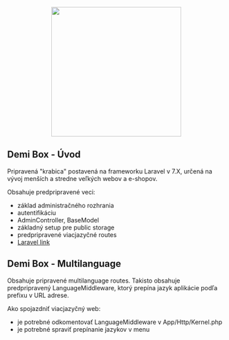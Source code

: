 <p align="center">
<img src="https://www.demi.sk/email/logo.svg" width="300">
</p>

## Demi Box - Úvod

Pripravená "krabica" postavená na frameworku Laravel v 7.X, určená na vývoj menších a stredne veľkých webov a e-shopov.

Obsahuje predpripravené veci:

- základ administračného rozhrania
- autentifikáciu
- AdminController, BaseModel
- základný setup pre public storage
- predpripravené viacjazyčné routes
- [Laravel link](https://laravel.com/)

## Demi Box - Multilanguage

Obsahuje pripravené multilanguage routes. Takisto obsahuje predpripravený LanguageMiddleware, ktorý prepína jazyk aplikácie
podľa prefixu v URL adrese.

Ako spojazdniť viacjazyčný web:

- je potrebné odkomentovať LanguageMiddleware v App/Http/Kernel.php
- je potrebné spraviť prepínanie jazykov v menu
